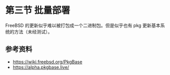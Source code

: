 # 第三节 批量部署

FreeBSD 的更新似乎难以被打包成一个二进制包。但是似乎也有 pkg 更新基本系统的方法（未经测试）。


## 参考资料

 - <https://wiki.freebsd.org/PkgBase>
 - <https://alpha.pkgbase.live/>
